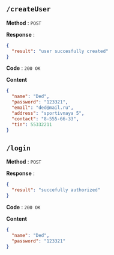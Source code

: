 ## `/createUser`

**Method** : `POST`

**Response** : 

```json
{
  "result": "user succesfully created"
}
```

**Code** : `200 OK`

**Content**

```json
{
  "name": "Ded",
  "password": "123321",
  "email": "ded@mail.ru",
  "address": "sportivnaya 5",
  "contact": "8-555-66-33",
  "tin": 55332211
}
```

## `/login`

**Method** : `POST`

**Response** : 

```json
{
  "result": "succefully authorized"
}
```

**Code** : `200 OK`

**Content**

```json
{
  "name": "Ded",
  "password": "123321"
}
```